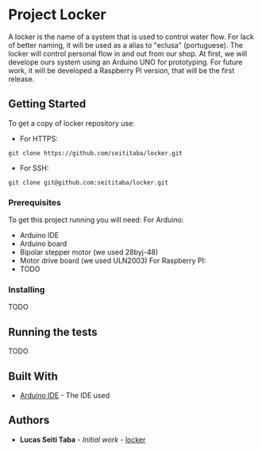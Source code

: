 # Project Locker

A locker is the name of a system that is used to control water flow. For lack of better naming, it will be used as a alias to "eclusa" (portuguese). The locker will control personal flow in and out from our shop.
At first, we will develope ours system using an Arduino UNO for prototyping. For future work, it will be developed a Raspberry PI version, that will be the first release.


## Getting Started

To get a copy of locker repository use:

* For HTTPS:
```
git clone https://github.com/seititaba/locker.git
```
* For SSH:
```
git clone git@github.com:seititaba/locker.git
```

### Prerequisites

To get this project running you will need:
For Arduino:
* Arduino IDE
* Arduino board
* Bipolar stepper motor (we used 28byj-48)
* Motor drive board (we used ULN2003)
For Raspberry PI:
* TODO

### Installing

TODO

## Running the tests

TODO

## Built With

* [Arduino IDE](https://www.arduino.cc/) - The IDE used

## Authors

* **Lucas Seiti Taba** - *Initial work* - [locker](https://github.com/locker)


